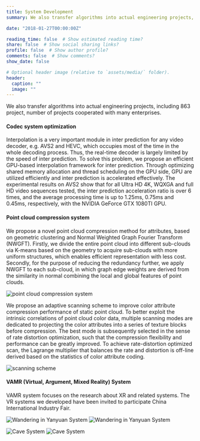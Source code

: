 ```yaml
---
title: System Development
summary: We also transfer algorithms into actual engineering projects, including 863 project, number of projects cooperated with many enterprises.

date: "2018-01-27T00:00:00Z"

reading_time: false  # Show estimated reading time?
share: false  # Show social sharing links?
profile: false  # Show author profile?
comments: false  # Show comments?
show_date: false

# Optional header image (relative to `assets/media/` folder).
header:
  caption: ""
  image: ""
---
```


We also transfer algorithms into actual engineering projects, including 863 project, number of projects cooperated with many enterprises.

#### Codec system optimization

Interpolation is a very important module in inter prediction for any video decoder, e.g. AVS2 and HEVC, which occupies most of the time in the whole decoding process. Thus, the real-time decoder is largely limited by the speed of inter prediction. To solve this problem, we propose an efficient GPU-based interpolation framework for inter prediction. Through optimizing shared memory allocation and thread scheduling on the GPU side, GPU are utilized efficiently and inter prediction is accelerated effectively. The experimental results on AVS2 show that for all Ultra HD 4K, WQXGA and full HD video sequences tested, the inter prediction acceleration ratio is over 6 times, and the average processing time is up to 1.25ms, 0.75ms and 0.45ms, respectively, with the NVIDIA GeForce GTX 1080TI GPU.
 
#### Point cloud compression system
We propose a novel point cloud compression method for attributes, based on geometric clustering and Normal Weighted Graph Fourier Transform (NWGFT). Firstly, we divide the entire point cloud into different sub-clouds via K-means based on the geometry to acquire sub-clouds with more uniform structures, which enables efficient representation with less cost. Secondly, for the purpose of reducing the redundancy further, we apply NWGFT to each sub-cloud, in which graph edge weights are derived from the similarity in normal combining the local and global features of point clouds.

![point cloud compression system](pcc.png)

We propose an adaptive scanning scheme to improve color attribute compression performance of static point cloud. To better exploit the intrinsic correlations of point cloud color data, multiple scanning modes are dedicated to projecting the color attributes into a series of texture blocks before compression. The best mode is subsequently selected in the sense of rate distortion optimization, such that the compression flexibility and performance can be greatly improved. To achieve rate-distortion optimized scan, the Lagrange multiplier that balances the rate and distortion is off-line derived based on the statistics of color attribute coding.

![scanning scheme](scanning_scheme.png)

#### VAMR (Virtual, Argument, Mixed Reality) System

VAMR system focuses on the research about XR and related systems. The VR systems we developed have been invited to participate China International Industry Fair. 

![Wandering in Yanyuan System](wandering.jpg)
![Wandering in Yanyuan System](wandering2.png "Wandering in Yanyuan System")

![Cave System](cave.jpg)
![Cave System](cave2.jpg "Cave System")
